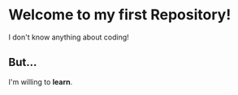 # Welcome to my first Repository!

I don't know anything about coding!

## But...

I'm willing to **learn**. 
